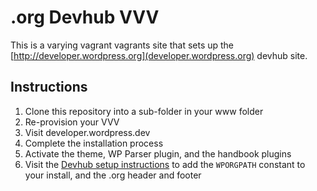 # .org Devhub VVV

This is a varying vagrant vagrants site that sets up the [http://developer.wordpress.org](developer.wordpress.org) devhub site.

## Instructions

1. Clone this repository into a sub-folder in your www folder
2. Re-provision your VVV
3. Visit developer.wordpress.dev
4. Complete the installation process
5. Activate the theme, WP Parser plugin, and the handbook plugins
6. Visit the [Devhub setup instructions](https://make.wordpress.org/docs/handbook/developer-resources/devhub/) to add the `WPORGPATH` constant to your install, and the .org header and footer